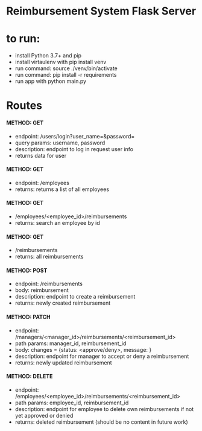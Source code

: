 # Reimbursement System Flask Server

# to run: 
- install Python 3.7+ and pip
- install virtaulenv with pip install venv
- run command: source ./venv/bin/activate
- run command: pip install -r requirements
- run app with python main.py

# Routes
#### METHOD: GET
- endpoint: /users/login?user_name=<username>&password=<password>
- query params: username, password
- description: endpoint to log in request user info
- returns data for user
  
#### METHOD: GET
- endpoint: /employees
- returns: returns a list of all employees

#### METHOD: GET
- /employees/<employee_id>/reimbursements
- returns: search an employee by id

#### METHOD: GET
- /reimbursements
- returns: all reimbursements

#### METHOD: POST
- endpoint: /reimbursements
- body: reimbursement
- description: endpoint to create a reimbursement
- returns: newly created reimbursement

#### METHOD: PATCH
- endpoint: /managers/<manager_id>/reimbursements/<reimbursement_id>
- path params: manager_id, reimbursement_id
- body: changes = {status: <approve/deny>, message: <message>}
- description: endpoint for manager to accept or deny a reimbursement
- returns: newly updated reimbursement

#### METHOD: DELETE
- endpoint: /employees/<employee_id>/reimbursements/<reimbursement_id>
- path params: employee_id, reimbursement_id
- description: endpoint for employee to delete own reimbursements if not yet approved or denied
- returns: deleted reimbursement (should be no content in future work)


